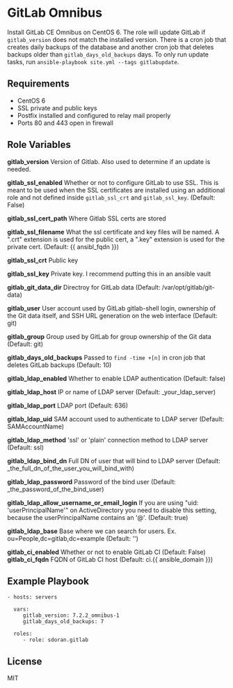 GitLab Omnibus
========

Install GitLab CE Omnibus on CentOS 6.
The role will update GitLab if `gitlab_version` does not match the installed version.
There is a cron job that creates daily backups of the database and another cron job that deletes backups older than `gitlab_days_old_backups` days.
To only run update tasks, run `ansible-playbook site.yml --tags gitlabupdate`.

Requirements
------------

* CentOS 6
* SSL private and public keys
* Postfix installed and configured to relay mail properly
* Ports 80 and 443 open in firewall

Role Variables
--------------

**gitlab_version**      Version of Gitlab. Also used to determine if an update is needed.

**gitlab_ssl_enabled** Whether or not to configure GitLab to use SSL. This is meant to be used when the SSL certificates are installed using an additional role and not defined inside `gitlab_ssl_crt` and `gitlab_ssl_key`. (Default: False)

**gitlab_ssl_cert_path**       Where Gitlab SSL certs are stored

**gitlab_ssl_filename**     What the ssl certificate and key files will be named. A ".crt" extension is used for the public cert, a ".key" extension is used for the private cert. (Default: {{ ansibl_fqdn }})

**gitlab_ssl_crt**      Public key

**gitlab_ssl_key**      Private key. I recommend putting this in an ansible vault

**gitlab_git_data_dir** Directroy for GitLab data (Default: /var/opt/gitlab/git-data)

**gitlab_user**         User account used by GitLab gitlab-shell login, ownership of the Git data itself, and SSH URL generation on the web interface (Default: git)

**gitlab_group**        Group used by GitLab for  group ownership of the Git data (Default: git)

**gitlab_days_old_backups** Passed to `find -time +[n]` in cron job that deletes GitLab backups (Default: 10)

**gitlab_ldap_enabled**         Whether to enable LDAP authentication (Default: false)

**gitlab_ldap_host**            IP or name of LDAP server (Default: _your_ldap_server)

**gitlab_ldap_port**            LDAP port (Default: 636)

**gitlab_ldap_uid**             SAM account used to authenticate to LDAP server (Default: SAMAccountName)

**gitlab_ldap_method**          'ssl' or 'plain' connection method to LDAP server (Default: ssl)

**gitlab_ldap_bind_dn**         Full DN of user that will bind to LDAP server (Default: _the_full_dn_of_the_user_you_will_bind_with)

**gitlab_ldap_password**        Password of the bind user (Default: _the_password_of_the_bind_user)

**gitlab_ldap_allow_username_or_email_login**       If you are using "uid: 'userPrincipalName'" on ActiveDirectory you need to disable this setting, because the userPrincipalName contains an '@'. (Default: true)

**gitlab_ldap_base**            Base where we can search for users. Ex. ou=People,dc=gitlab,dc=example (Default: '')

**gitlab_ci_enabled**           Whether or not to enable GitLab CI (Default: False)
**gitlab_ci_fqdn**          FQDN of GitLab CI host (Default: ci.{{ ansible_domain }})


Example Playbook
----------------

    - hosts: servers

      vars:
         gitlab_version: 7.2.2_omnibus-1
         gitlab_days_old_backups: 7

      roles:
         - role: sdoran.gitlab


License
-------

MIT
